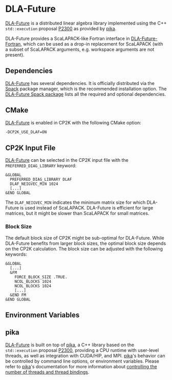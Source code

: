 # DLA-Future

[DLA-Future] is a distributed linear algebra library implemented using the C++ `std::execution` proposal [P2300] as provided by [pika].

DLA-Future provides a ScaLAPACK-like Fortran interface in [DLA-Future-Fortran](https://github.com/eth-cscs/DLA-Future-Fortran), which can be used as a drop-in replacement for ScaLAPACK (with a subset of ScaLAPACK arguments, e.g. workspace arguments are not present).

## Dependencies

[DLA-Future] has several dependencies. It is officially distributed via the [Spack] package manager, which is the recommended installation option. The [DLA-Future Spack package] lists all the required and optional dependencies. 

## CMake

[DLA-Future] is enabled in CP2K with the following CMake option:

```bash
-DCP2K_USE_DLAF=ON
```

## CP2K Input File

[DLA-Future] can be selected in the CP2K input file with the `PREFERRED_DIAG_LIBRARY` keyword:
```
&GLOBAL
  PREFERRED_DIAG_LIBRARY DLAF
  DLAF_NEIGVEC_MIN 1024
  [...]
&END GLOBAL
```

The `DLAF_NEIGVEC_MIN` indicates the minimum matrix size for which DLA-Future is used instead of ScaLAPACK. DLA-Future is efficient for large matrices, but it might be slower than ScaLAPACK for small matrices.

### Block Size

The default block size of CP2K might be sub-optimal for DLA-Future. While DLA-Future benefits from larger block sizes, the optimal block size depends on the CP2K calculation. The block size can be adjusted with the following keywords:
```
&GLOBAL
  [...]
  &FM
    FORCE_BLOCK_SIZE .TRUE.
    NCOL_BLOCKS 1024
    NCOL_BLOCKS 1024
    [...]
  &END FM
&END GLOBAL
```

## Environment Variables

## pika

[DLA-Future] is built on top of [pika], a C++ library based on the `std::execution` proposal [P2300], providing a CPU runtime with user-level threads, as well as integration with CUDA/HIP, and MPI. [pika]'s behavior can be controlled by command line options, or environment variables. Please refer to [pika]'s documentation for more information about [controlling the number of threads and thread bindings](https://pikacpp.org/usage.html#controlling-the-number-of-threads-and-thread-bindings).

[DLA-Future]: https://github.com/eth-cscs/DLA-Future
[pika]: https://pikacpp.org/
[Spack]: https://spack.readthedocs.io/en/latest/
[DLA-Future Spack package]: https://packages.spack.io/package.html?name=dla-future
[P2300]: https://cplusplus.github.io/sender-receiver/execution.html
